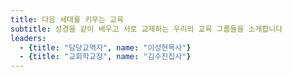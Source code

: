 ```yaml
---
title: 다음 세대를 키우는 교육
subtitle: 성경을 같이 배우고 서로 교제하는 우리의 교육 그룹들을 소개합니다
leaders: 
  - {title: "담당교역자", name: "이성현목사"}
  - {title: "교회학교장", name: "김수진집사"}
---
```

